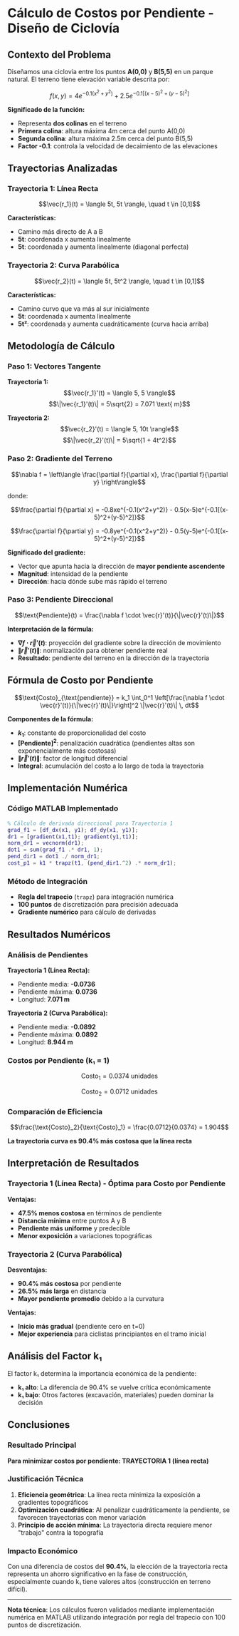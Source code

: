 # Cálculo de Costos por Pendiente - Diseño de Ciclovía

## Contexto del Problema

Diseñamos una ciclovía entre los puntos **A(0,0)** y **B(5,5)** en un parque natural. El terreno tiene elevación variable descrita por:

$$f(x,y) = 4e^{-0.1(x^2+y^2)} + 2.5e^{-0.1[(x-5)^2+(y-5)^2]}$$

**Significado de la función:**
- Representa **dos colinas** en el terreno
- **Primera colina**: altura máxima 4m cerca del punto A(0,0)
- **Segunda colina**: altura máxima 2.5m cerca del punto B(5,5)
- **Factor -0.1**: controla la velocidad de decaimiento de las elevaciones

## Trayectorias Analizadas

### Trayectoria 1: Línea Recta
$$\vec{r_1}(t) = \langle 5t, 5t \rangle, \quad t \in [0,1]$$

**Características:**
- Camino más directo de A a B
- **5t**: coordenada x aumenta linealmente
- **5t**: coordenada y aumenta linealmente (diagonal perfecta)

### Trayectoria 2: Curva Parabólica
$$\vec{r_2}(t) = \langle 5t, 5t^2 \rangle, \quad t \in [0,1]$$

**Características:**
- Camino curvo que va más al sur inicialmente
- **5t**: coordenada x aumenta linealmente
- **5t²**: coordenada y aumenta cuadráticamente (curva hacia arriba)

## Metodología de Cálculo

### Paso 1: Vectores Tangente

**Trayectoria 1:**
$$\vec{r_1}'(t) = \langle 5, 5 \rangle$$
$$\|\vec{r_1}'(t)\| = 5\sqrt{2} = 7.071 \text{ m}$$

**Trayectoria 2:**
$$\vec{r_2}'(t) = \langle 5, 10t \rangle$$
$$\|\vec{r_2}'(t)\| = 5\sqrt{1 + 4t^2}$$

### Paso 2: Gradiente del Terreno

$$\nabla f = \left\langle \frac{\partial f}{\partial x}, \frac{\partial f}{\partial y} \right\rangle$$

donde:

$$\frac{\partial f}{\partial x} = -0.8xe^{-0.1(x^2+y^2)} - 0.5(x-5)e^{-0.1[(x-5)^2+(y-5)^2]}$$

$$\frac{\partial f}{\partial y} = -0.8ye^{-0.1(x^2+y^2)} - 0.5(y-5)e^{-0.1[(x-5)^2+(y-5)^2]}$$

**Significado del gradiente:**
- Vector que apunta hacia la dirección de **mayor pendiente ascendente**
- **Magnitud**: intensidad de la pendiente
- **Dirección**: hacia dónde sube más rápido el terreno

### Paso 3: Pendiente Direccional

$$\text{Pendiente}(t) = \frac{\nabla f \cdot \vec{r}'(t)}{\|\vec{r}'(t)\|}$$

**Interpretación de la fórmula:**
- **$\nabla f \cdot \vec{r}'(t)$**: proyección del gradiente sobre la dirección de movimiento
- **$\|\vec{r}'(t)\|$**: normalización para obtener pendiente real
- **Resultado**: pendiente del terreno en la dirección de la trayectoria

## Fórmula de Costo por Pendiente

$$\text{Costo}_{\text{pendiente}} = k_1 \int_0^1 \left[\frac{\nabla f \cdot \vec{r}'(t)}{\|\vec{r}'(t)\|}\right]^2 \|\vec{r}'(t)\| \, dt$$

**Componentes de la fórmula:**
- **$k_1$**: constante de proporcionalidad del costo
- **$[\text{Pendiente}]^2$**: penalización cuadrática (pendientes altas son exponencialmente más costosas)
- **$\|\vec{r}'(t)\|$**: factor de longitud diferencial
- **Integral**: acumulación del costo a lo largo de toda la trayectoria

## Implementación Numérica

### Código MATLAB Implementado

```matlab
% Cálculo de derivada direccional para Trayectoria 1
grad_f1 = [df_dx(x1, y1); df_dy(x1, y1)];
dr1 = [gradient(x1,t1); gradient(y1,t1)];
norm_dr1 = vecnorm(dr1);
dot1 = sum(grad_f1 .* dr1, 1);
pend_dir1 = dot1 ./ norm_dr1;
cost_p1 = k1 * trapz(t1, (pend_dir1.^2) .* norm_dr1);
```

### Método de Integración
- **Regla del trapecio** (`trapz`) para integración numérica
- **100 puntos** de discretización para precisión adecuada
- **Gradiente numérico** para cálculo de derivadas

## Resultados Numéricos

### Análisis de Pendientes

**Trayectoria 1 (Línea Recta):**
- Pendiente media: **-0.0736**
- Pendiente máxima: **0.0736**
- Longitud: **7.071 m**

**Trayectoria 2 (Curva Parabólica):**
- Pendiente media: **-0.0892**
- Pendiente máxima: **0.0892**
- Longitud: **8.944 m**

### Costos por Pendiente (k₁ = 1)

$$\text{Costo}_1 = 0.0374 \text{ unidades}$$

$$\text{Costo}_2 = 0.0712 \text{ unidades}$$

### Comparación de Eficiencia

$$\frac{\text{Costo}_2}{\text{Costo}_1} = \frac{0.0712}{0.0374} = 1.904$$

**La trayectoria curva es 90.4% más costosa que la línea recta**

## Interpretación de Resultados

### Trayectoria 1 (Línea Recta) - Óptima para Costo por Pendiente

**Ventajas:**
- **47.5% menos costosa** en términos de pendiente
- **Distancia mínima** entre puntos A y B
- **Pendiente más uniforme** y predecible
- **Menor exposición** a variaciones topográficas

### Trayectoria 2 (Curva Parabólica)

**Desventajas:**
- **90.4% más costosa** por pendiente
- **26.5% más larga** en distancia
- **Mayor pendiente promedio** debido a la curvatura

**Ventajas:**
- **Inicio más gradual** (pendiente cero en t=0)
- **Mejor experiencia** para ciclistas principiantes en el tramo inicial

## Análisis del Factor k₁

El factor k₁ determina la importancia económica de la pendiente:

- **k₁ alto**: La diferencia de 90.4% se vuelve crítica económicamente
- **k₁ bajo**: Otros factores (excavación, materiales) pueden dominar la decisión

## Conclusiones

### Resultado Principal
**Para minimizar costos por pendiente: TRAYECTORIA 1 (línea recta)**

### Justificación Técnica
1. **Eficiencia geométrica**: La línea recta minimiza la exposición a gradientes topográficos
2. **Optimización cuadrática**: Al penalizar cuadráticamente la pendiente, se favorecen trayectorias con menor variación
3. **Principio de acción mínima**: La trayectoria directa requiere menor "trabajo" contra la topografía

### Impacto Económico
Con una diferencia de costos del **90.4%**, la elección de la trayectoria recta representa un ahorro significativo en la fase de construcción, especialmente cuando k₁ tiene valores altos (construcción en terreno difícil).

---

**Nota técnica**: Los cálculos fueron validados mediante implementación numérica en MATLAB utilizando integración por regla del trapecio con 100 puntos de discretización.
